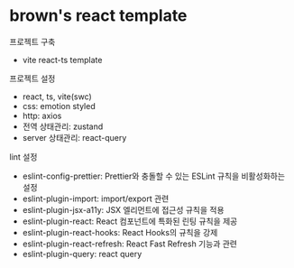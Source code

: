 # brown's react template

프로젝트 구축

- vite react-ts template

프로젝트 설정

- react, ts, vite(swc)
- css: emotion styled
- http: axios
- 전역 상태관리: zustand
- server 상태관리: react-query

lint 설정

- eslint-config-prettier: Prettier와 충돌할 수 있는 ESLint 규칙을 비활성화하는 설정
- eslint-plugin-import: import/export 관련
- eslint-plugin-jsx-a11y: JSX 엘리먼트에 접근성 규칙을 적용
- eslint-plugin-react: React 컴포넌트에 특화된 린팅 규칙을 제공
- eslint-plugin-react-hooks: React Hooks의 규칙을 강제
- eslint-plugin-react-refresh: React Fast Refresh 기능과 관련
- eslint-plugin-query: react query

